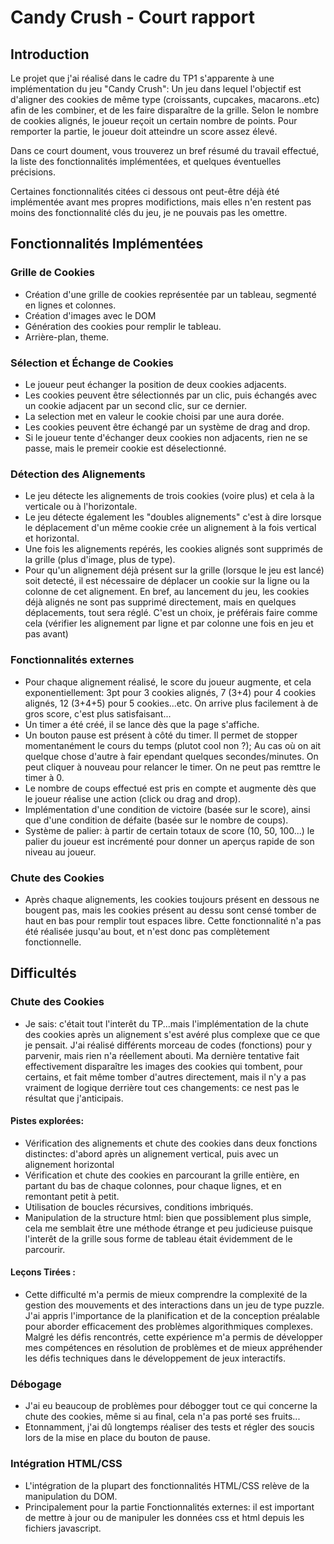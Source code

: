 # Candy Crush - Court rapport

## Introduction
Le projet que j'ai réalisé dans le cadre du TP1 s'apparente à une implémentation du jeu "Candy Crush": Un jeu dans lequel l'objectif est d'aligner des cookies de même type (croissants, cupcakes, macarons..etc) afin de les combiner, et de les faire disparaître de la grille. Selon le nombre de cookies alignés, le joueur reçoit un certain nombre de points. Pour remporter la partie, le joueur doit atteindre un score assez élevé. 

Dans ce court doument, vous trouverez un bref résumé du travail effectué, la liste des fonctionnalités implémentées, et quelques éventuelles précisions.

Certaines fonctionnalités citées ci dessous ont peut-être déjà été implémentée avant mes propres modifictions, mais elles n'en restent pas moins des fonctionnalité clés du jeu, je ne pouvais pas les omettre.

## Fonctionnalités Implémentées

### Grille de Cookies
- Création d'une grille de cookies représentée par un tableau, segmenté en lignes et colonnes.
- Création d'images avec le DOM
- Génération des cookies pour remplir le tableau.
- Arrière-plan, theme.

### Sélection et Échange de Cookies
- Le joueur peut échanger la position de deux cookies adjacents.
- Les cookies peuvent être sélectionnés par un clic, puis échangés avec un cookie adjacent par un second clic, sur ce dernier.
- La selection met en valeur le cookie choisi par une aura dorée.
- Les cookies peuvent être échangé par un système de drag and drop.
- Si le joueur tente d'échanger deux cookies non adjacents, rien ne se passe, mais le premeir cookie est déselectionné. 

### Détection des Alignements
- Le jeu détecte les alignements de trois cookies (voire plus) et cela à la verticale ou à l'horizontale.
- Le jeu détecte également les "doubles alignements" c'est à dire lorsque le déplacement d'un même cookie crée un alignement à la fois vertical et horizontal. 
- Une fois les alignements repérés, les cookies alignés sont supprimés de la grille (plus d'image, plus de type).
- Pour qu'un alignement déjà présent sur la grille (lorsque le jeu est lancé) soit detecté, il est nécessaire de déplacer un cookie sur la ligne ou la colonne de cet alignement. En bref, au lancement du jeu, les cookies déjà alignés ne sont pas supprimé directement, mais en quelques déplacements, tout sera réglé. C'est un choix, je préférais faire comme cela (vérifier les alignement par ligne et par colonne une fois en jeu et pas avant)

### Fonctionnalités externes
- Pour chaque alignement réalisé, le score du joueur augmente, et cela exponentiellement: 3pt pour 3 cookies alignés, 7 (3+4) pour 4 cookies alignés, 12 (3+4+5) pour 5 cookies...etc. On arrive plus facilement à de gros score, c'est plus satisfaisant...
- Un timer a été créé, il se lance dès que la page s'affiche.
- Un bouton pause est présent à côté du timer. Il permet de stopper momentanément le cours du temps (plutot cool non ?); Au cas où on ait quelque chose d'autre à fair ependant quelques secondes/minutes. On peut cliquer à nouveau pour relancer le timer. On ne peut pas remttre le timer à 0.
- Le nombre de coups effectué est pris en compte et augmente dès que le joueur réalise une action (click ou drag and drop).
- Implémentation d'une condition de victoire (basée sur le score), ainsi que d'une condition de défaite (basée sur le nombre de coups).
- Système de palier: à partir de certain totaux de score (10, 50, 100...) le palier du joueur est incrémenté pour donner un aperçus rapide de son niveau au joueur.

### Chute des Cookies
- Après chaque alignements, les cookies toujours présent en dessous ne bougent pas, mais les cookies présent au dessu sont censé tomber de haut en bas pour remplir tout espaces libre. Cette fonctionnalité n'a pas été réalisée jusqu'au bout, et n'est donc pas complètement fonctionnelle.

## Difficultés

### Chute des Cookies
- Je sais: c'était tout l'interêt du TP...mais l'implémentation de la chute des cookies après un alignement s'est avéré plus complexe que ce que je pensait. J'ai réalisé différents morceau de codes (fonctions) pour y parvenir, mais rien n'a réellement abouti. Ma dernière tentative fait effectivement disparaître les images des cookies qui tombent, pour certains, et fait même tomber d'autres directement, mais il n'y a pas vraiment de logique derrière tout ces changements: ce nest pas le résultat que j'anticipais. 

#### Pistes explorées:
- Vérification des alignements et chute des cookies dans deux fonctions distinctes: d'abord après un alignement vertical, puis avec un alignement horizontal
- Vérification et chute des cookies en parcourant la grille entière, en partant du bas de chaque colonnes, pour chaque lignes, et en remontant petit à petit.
- Utilisation de boucles récursives, conditions imbriqués.
- Manipulation de la structure html: bien que possiblement plus simple, cela me semblait être une méthode étrange et peu judicieuse puisque l'interêt de la grille sous forme de tableau était évidemment de le parcourir. 

#### Leçons Tirées :
- Cette difficulté m'a permis de mieux comprendre la complexité de la gestion des mouvements et des interactions dans un jeu de type puzzle.
J'ai appris l'importance de la planification et de la conception préalable pour aborder efficacement des problèmes algorithmiques complexes.
Malgré les défis rencontrés, cette expérience m'a permis de développer mes compétences en résolution de problèmes et de mieux appréhender les défis techniques dans le développement de jeux interactifs.

### Débogage
- J'ai eu beaucoup de problèmes pour débogger tout ce qui concerne la chute des cookies, même si au final, cela n'a pas porté ses fruits...
- Etonnamment, j'ai dû longtemps réaliser des tests et régler des soucis lors de la mise en place du bouton de pause. 

### Intégration HTML/CSS
- L'intégration de la plupart des fonctionnalités HTML/CSS relève de la manipulation du DOM.
- Principalement pour la partie Fonctionnalités externes: il est important de mettre à jour ou de manipuler les données css et html depuis les fichiers javascript.
